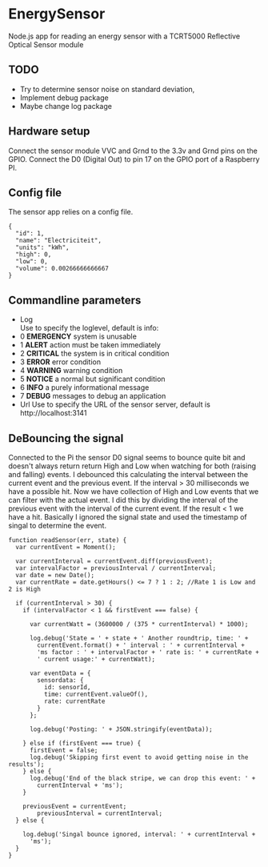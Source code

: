 EnergySensor
============

Node.js app for reading an energy sensor with a TCRT5000 Reflective
Optical Sensor module

TODO
----

-   Try to determine sensor noise on standard deviation,
-   Implement debug package
-   Maybe change log package

Hardware setup
--------------

Connect the sensor module VVC and Grnd to the 3.3v and Grnd pins on the
GPIO. Connect the D0 (Digital Out) to pin 17 on the GPIO port of a
Raspberry PI.

Config file
-----------

The sensor app relies on a config file.

``` {.json}
{
  "id": 1,
  "name": "Electriciteit",
  "units": "kWh",
  "high": 0,
  "low": 0,
  "volume": 0.00266666666667
}
```

Commandline parameters
----------------------

-   Log\
    Use to specify the loglevel, default is info:
-   0 **EMERGENCY** system is unusable
-   1 **ALERT** action must be taken immediately
-   2 **CRITICAL** the system is in critical condition
-   3 **ERROR** error condition
-   4 **WARNING** warning condition
-   5 **NOTICE** a normal but significant condition
-   6 **INFO** a purely informational message
-   7 **DEBUG** messages to debug an application
-   Url Use to specify the URL of the sensor server, default is\
    http://localhost:3141

DeBouncing the signal
---------------------

Connected to the Pi the sensor D0 signal seems to bounce quite bit and
doesn't always return return High and Low when watching for both
(raising and falling) events. I debounced this calculating the interval
between the current event and the previous event. If the interval \> 30
milliseconds we have a possible hit. Now we have collection of High and
Low events that we can filter with the actual event. I did this by
dividing the interval of the previous event with the interval of the
current event. If the result \< 1 we have a hit. Basically I ignored the
signal state and used the timestamp of singal to determine the event.

``` {.javascript}
function readSensor(err, state) {
  var currentEvent = Moment();

  var currentInterval = currentEvent.diff(previousEvent);
  var intervalFactor = previousInterval / currentInterval;
  var date = new Date();
  var currentRate = date.getHours() <= 7 ? 1 : 2; //Rate 1 is Low and 2 is High

  if (currentInterval > 30) {
    if (intervalFactor < 1 && firstEvent === false) {

      var currentWatt = (3600000 / (375 * currentInterval) * 1000);

      log.debug('State = ' + state + ' Another roundtrip, time: ' +
        currentEvent.format() + ' interval : ' + currentInterval +
        'ms factor : ' + intervalFactor + ' rate is: ' + currentRate +
        ' current usage:' + currentWatt);

      var eventData = {
        sensordata: {
          id: sensorId,
          time: currentEvent.valueOf(),
          rate: currentRate
        }
      };

      log.debug('Posting: ' + JSON.stringify(eventData));

    } else if (firstEvent === true) {
      firstEvent = false;
      log.debug('Skipping first event to avoid getting noise in the results');
    } else {
      log.debug('End of the black stripe, we can drop this event: ' +
        currentInterval + 'ms');
    }

    previousEvent = currentEvent;
        previousInterval = currentInterval;
  } else {

    log.debug('Singal bounce ignored, interval: ' + currentInterval +
      'ms');
  }
}
```
